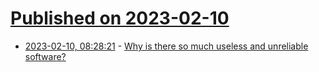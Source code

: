 # [Published on 2023-02-10](index.md)

* [2023-02-10, 08:28:21](https://news.ycombinator.com/item?id=34737084) - [Why is there so much useless and unreliable software?](https://news.ycombinator.com/item?id=34737084)
